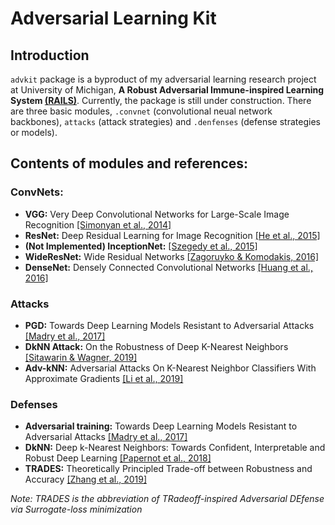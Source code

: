 # Adversarial Learning Kit

## Introduction

`advkit` package is a byproduct of my adversarial learning research project at University of Michigan, **A Robust Adversarial Immune-inspired Learning System [(RAILS)](https://arxiv.org/abs/2012.10485)**. Currently, the package is still under construction. There are three basic modules, `.convnet` (convolutional neual network backbones), `attacks` (attack strategies) and `.denfenses` (defense strategies or models).


## Contents of modules and references:

### ConvNets:

- **VGG:** Very Deep Convolutional Networks for Large-Scale Image Recognition [[Simonyan et al., 2014]](https://arxiv.org/abs/1409.1556)
- **ResNet:** Deep Residual Learning for Image Recognition [[He et al., 2015]](https://arxiv.org/abs/1512.03385)
- **(Not Implemented) InceptionNet:** [[Szegedy et al., 2015]](https://arxiv.org/abs/1512.00567)
- **WideResNet:** Wide Residual Networks [[Zagoruyko & Komodakis, 2016]](https://arxiv.org/abs/1605.07146)
- **DenseNet:** Densely Connected Convolutional Networks [[Huang et al., 2016]](https://arxiv.org/abs/1608.06993)

### Attacks

- **PGD:** Towards Deep Learning Models Resistant to Adversarial Attacks [[Madry et al., 2017]](https://arxiv.org/abs/1706.06083)
- **DkNN Attack:** On the Robustness of Deep K-Nearest Neighbors [[Sitawarin & Wagner, 2019]](https://arxiv.org/abs/1903.08333)
- **Adv-kNN:** Adversarial Attacks On K-Nearest Neighbor Classifiers With Approximate Gradients [[Li et al., 2019]](https://arxiv.org/abs/1911.06591) 

### Defenses

- **Adversarial training:** Towards Deep Learning Models Resistant to Adversarial Attacks [[Madry et al., 2017]](https://arxiv.org/abs/1706.06083)
- **DkNN:** Deep k-Nearest Neighbors: Towards Confident, Interpretable and Robust Deep Learning [[Papernot et al., 2018]](https://arxiv.org/abs/1803.04765)
- **TRADES:** Theoretically Principled Trade-off between Robustness and Accuracy [[Zhang et al., 2019]](https://arxiv.org/abs/1901.08573)
  
*Note: TRADES is the abbreviation of TRadeoff-inspired Adversarial DEfense via Surrogate-loss minimization*

